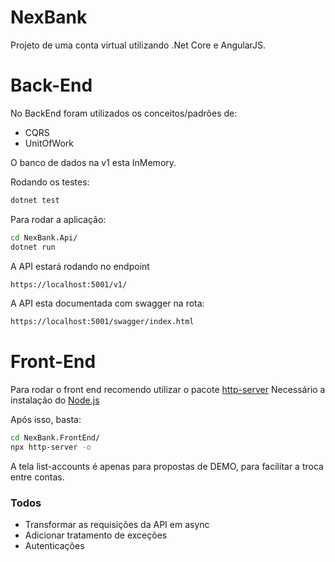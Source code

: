 # NexBank

Projeto de uma conta virtual utilizando .Net Core e AngularJS.

# Back-End
No BackEnd foram utilizados os conceitos/padrões de:
  - CQRS
  - UnitOfWork

O banco de dados na v1 esta InMemory.

Rodando os testes:
```sh
dotnet test
```

Para rodar a aplicação:
```sh
cd NexBank.Api/
dotnet run
```

A API estará rodando no endpoint
```sh
https://localhost:5001/v1/
```

A API esta documentada com swagger na rota:
```sh
https://localhost:5001/swagger/index.html
```

# Front-End

Para rodar o front end recomendo utilizar o pacote [http-server](https://www.npmjs.com/package/http-server)
Necessário a instalação do [Node.js](https://nodejs.org/)

Após isso, basta:
```sh
cd NexBank.FrontEnd/
npx http-server -o
```

A tela list-accounts é apenas para propostas de DEMO, para facilitar a troca entre contas.

### Todos

 - Transformar as requisições da API em async
 - Adicionar tratamento de exceções
 - Autenticações